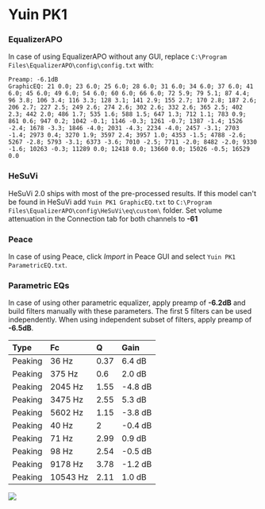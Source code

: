 # Yuin PK1

### EqualizerAPO
In case of using EqualizerAPO without any GUI, replace `C:\Program Files\EqualizerAPO\config\config.txt`
with:
```
Preamp: -6.1dB
GraphicEQ: 21 0.0; 23 6.0; 25 6.0; 28 6.0; 31 6.0; 34 6.0; 37 6.0; 41 6.0; 45 6.0; 49 6.0; 54 6.0; 60 6.0; 66 6.0; 72 5.9; 79 5.1; 87 4.4; 96 3.8; 106 3.4; 116 3.3; 128 3.1; 141 2.9; 155 2.7; 170 2.8; 187 2.6; 206 2.7; 227 2.5; 249 2.6; 274 2.6; 302 2.6; 332 2.6; 365 2.5; 402 2.3; 442 2.0; 486 1.7; 535 1.6; 588 1.5; 647 1.3; 712 1.1; 783 0.9; 861 0.6; 947 0.2; 1042 -0.1; 1146 -0.3; 1261 -0.7; 1387 -1.4; 1526 -2.4; 1678 -3.3; 1846 -4.0; 2031 -4.3; 2234 -4.0; 2457 -3.1; 2703 -1.4; 2973 0.4; 3270 1.9; 3597 2.4; 3957 1.0; 4353 -1.5; 4788 -2.6; 5267 -2.8; 5793 -3.1; 6373 -3.6; 7010 -2.5; 7711 -2.0; 8482 -2.0; 9330 -1.6; 10263 -0.3; 11289 0.0; 12418 0.0; 13660 0.0; 15026 -0.5; 16529 0.0
```

### HeSuVi
HeSuVi 2.0 ships with most of the pre-processed results. If this model can't be found in HeSuVi add
`Yuin PK1 GraphicEQ.txt` to `C:\Program Files\EqualizerAPO\config\HeSuVi\eq\custom\` folder.
Set volume attenuation in the Connection tab for both channels to **-61**

### Peace
In case of using Peace, click *Import* in Peace GUI and select `Yuin PK1 ParametricEQ.txt`.

### Parametric EQs
In case of using other parametric equalizer, apply preamp of **-6.2dB** and build filters manually
with these parameters. The first 5 filters can be used independently.
When using independent subset of filters, apply preamp of **-6.5dB**.

| Type    | Fc       |    Q | Gain    |
|:--------|:---------|:-----|:--------|
| Peaking | 36 Hz    | 0.37 | 6.4 dB  |
| Peaking | 375 Hz   | 0.6  | 2.0 dB  |
| Peaking | 2045 Hz  | 1.55 | -4.8 dB |
| Peaking | 3475 Hz  | 2.55 | 5.3 dB  |
| Peaking | 5602 Hz  | 1.15 | -3.8 dB |
| Peaking | 40 Hz    | 2    | -0.4 dB |
| Peaking | 71 Hz    | 2.99 | 0.9 dB  |
| Peaking | 98 Hz    | 2.54 | -0.5 dB |
| Peaking | 9178 Hz  | 3.78 | -1.2 dB |
| Peaking | 10543 Hz | 2.11 | 1.0 dB  |

![](https://raw.githubusercontent.com/jaakkopasanen/AutoEq/master/results/headphonecom/sbaf-serious/Yuin%20PK1/Yuin%20PK1.png)